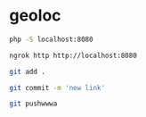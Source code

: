 # geoloc

```bash
php -S localhost:8080
```

```bash
ngrok http http://localhost:8080
```

```bash
git add .
```

```bash
git commit -m 'new link'
```

```bash
git pushwwwa
```
